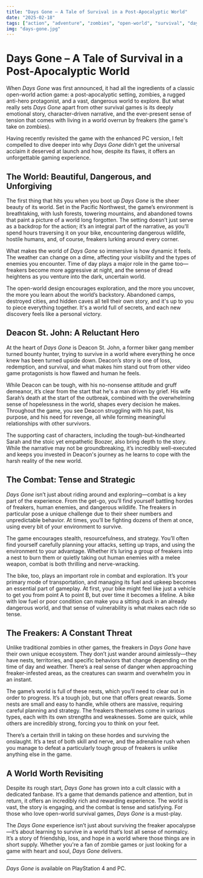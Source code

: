 ```yaml
---
title: "Days Gone – A Tale of Survival in a Post-Apocalyptic World"
date: "2025-02-18"
tags: ["action", "adventure", "zombies", "open-world", "survival", "days gone"]
img: "days-gone.jpg"
---
```


# Days Gone – A Tale of Survival in a Post-Apocalyptic World

When *Days Gone* was first announced, it had all the ingredients of a classic open-world action game: a post-apocalyptic setting, zombies, a rugged anti-hero protagonist, and a vast, dangerous world to explore. But what really sets *Days Gone* apart from other survival games is its deeply emotional story, character-driven narrative, and the ever-present sense of tension that comes with living in a world overrun by freakers (the game's take on zombies).

Having recently revisited the game with the enhanced PC version, I felt compelled to dive deeper into why *Days Gone* didn’t get the universal acclaim it deserved at launch and how, despite its flaws, it offers an unforgettable gaming experience.

## The World: Beautiful, Dangerous, and Unforgiving

The first thing that hits you when you boot up *Days Gone* is the sheer beauty of its world. Set in the Pacific Northwest, the game’s environment is breathtaking, with lush forests, towering mountains, and abandoned towns that paint a picture of a world long forgotten. The setting doesn’t just serve as a backdrop for the action; it’s an integral part of the narrative, as you’ll spend hours traversing it on your bike, encountering dangerous wildlife, hostile humans, and, of course, freakers lurking around every corner.

What makes the world of *Days Gone* so immersive is how dynamic it feels. The weather can change on a dime, affecting your visibility and the types of enemies you encounter. Time of day plays a major role in the game too—freakers become more aggressive at night, and the sense of dread heightens as you venture into the dark, uncertain world.

The open-world design encourages exploration, and the more you uncover, the more you learn about the world’s backstory. Abandoned camps, destroyed cities, and hidden caves all tell their own story, and it's up to you to piece everything together. It's a world full of secrets, and each new discovery feels like a personal victory.

## Deacon St. John: A Reluctant Hero

At the heart of *Days Gone* is Deacon St. John, a former biker gang member turned bounty hunter, trying to survive in a world where everything he once knew has been turned upside down. Deacon’s story is one of loss, redemption, and survival, and what makes him stand out from other video game protagonists is how flawed and human he feels.

While Deacon can be tough, with his no-nonsense attitude and gruff demeanor, it’s clear from the start that he's a man driven by grief. His wife Sarah’s death at the start of the outbreak, combined with the overwhelming sense of hopelessness in the world, shapes every decision he makes. Throughout the game, you see Deacon struggling with his past, his purpose, and his need for revenge, all while forming meaningful relationships with other survivors.

The supporting cast of characters, including the tough-but-kindhearted Sarah and the stoic yet empathetic Boozer, also bring depth to the story. While the narrative may not be groundbreaking, it’s incredibly well-executed and keeps you invested in Deacon's journey as he learns to cope with the harsh reality of the new world.

## The Combat: Tense and Strategic

*Days Gone* isn’t just about riding around and exploring—combat is a key part of the experience. From the get-go, you’ll find yourself battling hordes of freakers, human enemies, and dangerous wildlife. The freakers in particular pose a unique challenge due to their sheer numbers and unpredictable behavior. At times, you’ll be fighting dozens of them at once, using every bit of your environment to survive.

The game encourages stealth, resourcefulness, and strategy. You’ll often find yourself carefully planning your attacks, setting up traps, and using the environment to your advantage. Whether it’s luring a group of freakers into a nest to burn them or quietly taking out human enemies with a melee weapon, combat is both thrilling and nerve-wracking.

The bike, too, plays an important role in combat and exploration. It’s your primary mode of transportation, and managing its fuel and upkeep becomes an essential part of gameplay. At first, your bike might feel like just a vehicle to get you from point A to point B, but over time it becomes a lifeline. A bike with low fuel or poor condition can make you a sitting duck in an already dangerous world, and that sense of vulnerability is what makes each ride so tense.

## The Freakers: A Constant Threat

Unlike traditional zombies in other games, the freakers in *Days Gone* have their own unique ecosystem. They don’t just wander around aimlessly—they have nests, territories, and specific behaviors that change depending on the time of day and weather. There’s a real sense of danger when approaching freaker-infested areas, as the creatures can swarm and overwhelm you in an instant.

The game’s world is full of these nests, which you’ll need to clear out in order to progress. It’s a tough job, but one that offers great rewards. Some nests are small and easy to handle, while others are massive, requiring careful planning and strategy. The freakers themselves come in various types, each with its own strengths and weaknesses. Some are quick, while others are incredibly strong, forcing you to think on your feet.

There’s a certain thrill in taking on these hordes and surviving the onslaught. It’s a test of both skill and nerve, and the adrenaline rush when you manage to defeat a particularly tough group of freakers is unlike anything else in the game.

## A World Worth Revisiting

Despite its rough start, *Days Gone* has grown into a cult classic with a dedicated fanbase. It’s a game that demands patience and attention, but in return, it offers an incredibly rich and rewarding experience. The world is vast, the story is engaging, and the combat is tense and satisfying. For those who love open-world survival games, *Days Gone* is a must-play.

The *Days Gone* experience isn’t just about surviving the freaker apocalypse—it’s about learning to survive in a world that’s lost all sense of normalcy. It’s a story of friendship, loss, and hope in a world where those things are in short supply. Whether you're a fan of zombie games or just looking for a game with heart and soul, *Days Gone* delivers.

---

*Days Gone* is available on PlayStation 4 and PC.
